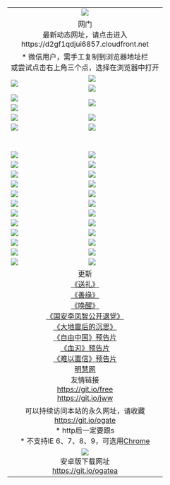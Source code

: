 ﻿<table>
  <tr></tr>
  <tr><td colspan=2 align=center><img src="https://cloud.githubusercontent.com/assets/11880933/13434984/f430fae2-e012-11e5-814f-c2df1e82b247.jpg" /></td></tr>
  <tr><td colspan=2 align=center>网门<br>最新动态网址，请点击进入
<br>https://d2gf1qdjui6857.cloudfront.net
    </td>
  </tr>
  <tr>
    <td colspan=2 align=center>* 微信用户，需手工复制到浏览器地址栏<br>或尝试点击右上角三个点，选择在浏览器中打开
    <!--br>* IE6打开动态网址须在选项中勾选TLS 1.0--></td>
  </tr>
  <tr>
    <td rowspan=2><a href="https://d2gf1qdjui6857.cloudfront.net/ogUP.aspx?name=11DKC.mp4&list=11DKC" target="_blank"><img src="https://d2gf1qdjui6857.cloudfront.net/Up/11DKC1.jpg" /></a></td> 
    <td><div><a href="https://d2gf1qdjui6857.cloudfront.net/ogUP.aspx?name=LRWS.mp4&list=LRWS" target="_blank"><img src="https://d2gf1qdjui6857.cloudfront.net/Up/LRWS.jpg" /></a></td>
   </tr>
  <tr>
    <td><a href="https://d2gf1qdjui6857.cloudfront.net/ogNiceVedio.aspx" target="_blank"><img src="https://d2gf1qdjui6857.cloudfront.net/Up/11TGKDY.jpg" /></a></td>
  </tr>
  <tr>
    <td><a href="https://d2gf1qdjui6857.cloudfront.net/ogUP.aspx?name=JQR.mp4&count=2" target="_blank"><img src="https://d2gf1qdjui6857.cloudfront.net/Up/JQR.jpg" /></a></td>   
    <td rowspan=2><a href="https://d2gf1qdjui6857.cloudfront.net/ogUP.aspx?name=JP.mp4&count=9" target="_blank"><img src="https://d2gf1qdjui6857.cloudfront.net/Up/JP.jpg" /></td>
  </tr>
  <tr>
    <td><a href="https://d2gf1qdjui6857.cloudfront.net/ogUP.aspx?name=WH.mp4" target="_blank"><img src="https://d2gf1qdjui6857.cloudfront.net/Up/WH.jpg" /></a></td>
  </tr>
  <tr>
    <td><a href="https://d2gf1qdjui6857.cloudfront.net/ogUP.aspx?name=SSZJ.mp4&list=SSZJ" target="_blank"><img src="https://d2gf1qdjui6857.cloudfront.net/Up/SSZJ.jpg" /></a></td>
    <td><a href="https://d2gf1qdjui6857.cloudfront.net/ogUP.aspx?name=1XQK.mp4&count=13" target="_blank"><img src="https://d2gf1qdjui6857.cloudfront.net/Up/1XQK.jpg" /></a</td>
  </tr>
  <tr>
    <td><a href="https://d2gf1qdjui6857.cloudfront.net/ogUP.aspx?name=ZY.mp4&count=2015|16" target="_blank"><img src="https://d2gf1qdjui6857.cloudfront.net/Up/ZY.jpg" /></a</td>
    <td><a href="https://d2gf1qdjui6857.cloudfront.net/ogUP.aspx?name=XTFY.mp4&count=B|2,A|24" target="_blank"><img src="https://d2gf1qdjui6857.cloudfront.net/Up/XTFY.jpg" /></a></td>
  </tr>
  <tr height="40">
  </tr>
  <tr>
    <td><a href="https://d2gf1qdjui6857.cloudfront.net/ogUP.aspx?name=4EE/QQ.mp4&list=4EEQQ" target="_blank"><img src="https://d2gf1qdjui6857.cloudfront.net/Up/4EE/QQ0.jpg"/></a></td>
    <td><a href="https://d2gf1qdjui6857.cloudfront.net/ogUP.aspx?name=4EE/HQ.mp4&list=4EEHQ" target="_blank"><img src="https://d2gf1qdjui6857.cloudfront.net/Up/4EE/HQ0.jpg"/></a></td>
  </tr>
  <tr>
    <td><a href="https://d2gf1qdjui6857.cloudfront.net/ogUP.aspx?name=4EE/ZG.mp4&list=4EEZG" target="_blank"><img src="https://d2gf1qdjui6857.cloudfront.net/Up/4EE/ZG0.jpg"/></a></td>
    <td><a href="https://d2gf1qdjui6857.cloudfront.net/ogUP.aspx?name=4EE/DJ.mp4&list=4EEDJ" target="_blank"><img src="https://d2gf1qdjui6857.cloudfront.net/Up/4EE/DJ0.jpg"/></a></td>
  </tr>
  <tr>
    <td><a href="https://d2gf1qdjui6857.cloudfront.net/ogUP.aspx?name=4EE/GX.mp4&list=4EEGX" target="_blank"><img src="https://d2gf1qdjui6857.cloudfront.net/Up/4EE/GX0.jpg"/></a></td>
    <td><a href="https://d2gf1qdjui6857.cloudfront.net/ogUP.aspx?name=4EE/HD.mp4&list=4EEHD" target="_blank"><img src="https://d2gf1qdjui6857.cloudfront.net/Up/4EE/HD0.jpg"/></a></td>
  </tr>
  <tr>
    <td><a href="https://d2gf1qdjui6857.cloudfront.net/ogUP.aspx?name=4EE/TX.mp4&list=4EETX" target="_blank"><img src="https://d2gf1qdjui6857.cloudfront.net/Up/4EE/TX0.jpg"/></a></td>
    <td><a href="https://d2gf1qdjui6857.cloudfront.net/ogUP.aspx?name=4EE/WZ.mp4&list=4EEWZ" target="_blank"><img src="https://d2gf1qdjui6857.cloudfront.net/Up/4EE/WZ0.jpg"/></a></td>
  </tr>
  <tr>
    <td><a href="https://d2gf1qdjui6857.cloudfront.net/onUP.aspx?name=https://d1ni6yqhqrtjo7.cloudfront.net/" target="_blank"><img src="https://d2gf1qdjui6857.cloudfront.net/Up/0DTW.jpg"/></a></td>
    <td><a href="https://d2gf1qdjui6857.cloudfront.net/onUP.aspx?name=https://d240ns8up8earz.cloudfront.net/acenter/" target="_blank"><img src="https://d2gf1qdjui6857.cloudfront.net/Up/0TDW.jpg" /></a></td>
  </tr>
  <tr>
    <td><a href="https://d2gf1qdjui6857.cloudfront.net/onUP.aspx?name=https://d4508d6vomz2p.cloudfront.net/gb/nsc413.htm" target="_blank"><img src="https://d2gf1qdjui6857.cloudfront.net/Up/0DJY.jpg" /></a></td>
    <td><a href="https://d2gf1qdjui6857.cloudfront.net/onUP.aspx?name=https://d4apjbhkuxer1.cloudfront.net/xtr/gb/prog204.html" target="_blank"><img src="https://d2gf1qdjui6857.cloudfront.net/Up/0XTR.jpg" /></a></td>
  </tr>
  <tr>
    <td><a href="https://d2gf1qdjui6857.cloudfront.net/onUP.aspx?name=https://d3aj00iefsmfgc.cloudfront.net/" target="_blank"><img src="https://d2gf1qdjui6857.cloudfront.net/Up/0MHW.jpg" /></a></td>
    <td><a href="https://d2gf1qdjui6857.cloudfront.net/onUP.aspx?name=https://d20wz7qt14x5d2.cloudfront.net/" target="_blank"><img src="https://d2gf1qdjui6857.cloudfront.net/Up/0ZJW.jpg" /></a></td>
  </tr>
  <tr>
    <td><a href="https://d2gf1qdjui6857.cloudfront.net/ogUP.aspx?name=0FG.zip" target="_blank"><img src="https://d2gf1qdjui6857.cloudfront.net/Up/0FG.jpg" /></a></td>
    <td><a href="https://d2gf1qdjui6857.cloudfront.net/ogUP.aspx?name=0FGA.apk" target="_blank"><img src="https://d2gf1qdjui6857.cloudfront.net/Up/0FGA.jpg" /></a></td>
  </tr>
  <tr>
    <td><a href="https://d2gf1qdjui6857.cloudfront.net/ogUP.aspx?name=0U.zip" target="_blank"><img src="https://d2gf1qdjui6857.cloudfront.net/Up/0U.jpg" /></a></td>
    <td><a href="https://d2gf1qdjui6857.cloudfront.net/ogUP.aspx?name=0UA.apk" target="_blank"><img src="https://d2gf1qdjui6857.cloudfront.net/Up/0UA.jpg" /></a></td>
  </tr>
  <tr>
    <td><a href="https://d2gf1qdjui6857.cloudfront.net/ogUP.aspx?name=0iPPOTV.zip" target="_blank"><img src="https://d2gf1qdjui6857.cloudfront.net/Up/0iPPOTV.jpg" /></a></td>
    <td><a href="https://d2gf1qdjui6857.cloudfront.net/ogUP.aspx?name=0iNTD.apk" target="_blank"><img src="https://d2gf1qdjui6857.cloudfront.net/Up/0iNTD.jpg" /></a></td>
  </tr>
  <tr>
    <td><a href="https://d2gf1qdjui6857.cloudfront.net/ogDY.aspx" target="_blank"><img src="https://d2gf1qdjui6857.cloudfront.net/Up/0FK.jpg" /></a></td>
    <td><a href="https://d2gf1qdjui6857.cloudfront.net/ogST.aspx" target="_blank"><img src="https://d2gf1qdjui6857.cloudfront.net/Up/0ST.jpg" /></a></td> 
  </tr>
  <tr>
    <td><a href="https://d2gf1qdjui6857.cloudfront.net/ogNice.aspx" target="_blank"><img src="https://d2gf1qdjui6857.cloudfront.net/Up/0WCYY.jpg" /></a></td>
    <td><a href="https://d2gf1qdjui6857.cloudfront.net/onCO.aspx?list=XWPL&mode=" target="_blank"><img src="https://d2gf1qdjui6857.cloudfront.net/Up/0WZTT.jpg" /></a></td> 
  </tr>
  <tr>
    <td colspan=2 align=center>更新<br>
      <a href="https://d2gf1qdjui6857.cloudfront.net/ogUP.aspx?name=4ESL.mp4" target="_blank">《送礼》</a><br>
      <a href="https://d2gf1qdjui6857.cloudfront.net/ogUP.aspx?name=4ESY.mp4" target="_blank">《善缘》</a><br>
      <a href="https://d2gf1qdjui6857.cloudfront.net/ogUP.aspx?name=4EHX.mp4" target="_blank">《唤醒》</a><br>
      <a href="https://d2gf1qdjui6857.cloudfront.net/ogUP.aspx?name=4LFZ.mp4" target="_blank">《国安李凤智公开退党》</a><br>
      <a href="https://d2gf1qdjui6857.cloudfront.net/ogUP.aspx?name=4DDZHDCS.mp4" target="_blank">《大地震后的沉思》</a><br>
      <a href="https://d2gf1qdjui6857.cloudfront.net/ogUP.aspx?name=11ZYZG0.mp4" target="_blank">《自由中国》预告片</a><br>
      <a href="https://d2gf1qdjui6857.cloudfront.net/ogUP.aspx?name=11XR.mp4" target="_blank">《血刃》预告片</a><br>
      <a href="https://d2gf1qdjui6857.cloudfront.net/ogUP.aspx?name=11NYZX.mp4&count=2" target="_blank">《难以置信》预告片</a><br>
      <a href="https://d2gf1qdjui6857.cloudfront.net/onUP.aspx?name=https://www.minghui.org/" target="_blank">明慧网</a><br>
      友情链接<br>
      <a href="https://d2gf1qdjui6857.cloudfront.net/onUP.aspx?name=https://git.io/free" target="_blank">https://git.io/free</a><br>
      <a href="https://d2gf1qdjui6857.cloudfront.net/onUP.aspx?name=https://git.io/jww" target="_blank">https://git.io/jww</a></td>
    </td>
  </tr>
  <tr>
    <td colspan=2 align=center>可以持续访问本站的永久网址，请收藏<br/><a href="https://git.io/ogate" target="_blank">https://git.io/ogate</a><br/>* http后一定要跟s<br/>* 不支持IE 6、7、8、9，可选用<a href="https://d2gf1qdjui6857.cloudfront.net/ogUP.aspx?name=0ChromePortable.zip">Chrome</a></td>
  </tr>
  <tr>
    <td colspan=2 align=center><a href="https://d2gf1qdjui6857.cloudfront.net/ogUP.aspx?name=0oGate.apk" target="_blank"><img src="https://cloud.githubusercontent.com/assets/11880933/13720399/75e143ee-e842-11e5-9f0a-1421f423c80f.jpg" /></a><br>安卓版下载网址<br><a href="https://git.io/ogatea">https://git.io/ogatea</a></td>
  </tr>
  <!--tr>
    <td colspan=2 align=center>可能失效的动态网址
    </td>
  </tr-->
</table>
